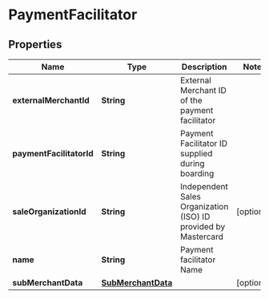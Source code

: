
# PaymentFacilitator

## Properties
Name | Type | Description | Notes
------------ | ------------- | ------------- | -------------
**externalMerchantId** | **String** | External Merchant ID of the payment facilitator | 
**paymentFacilitatorId** | **String** | Payment Facilitator ID supplied during boarding | 
**saleOrganizationId** | **String** | Independent Sales Organization (ISO) ID provided by Mastercard |  [optional]
**name** | **String** | Payment facilitator Name | 
**subMerchantData** | [**SubMerchantData**](SubMerchantData.md) |  |  [optional]



